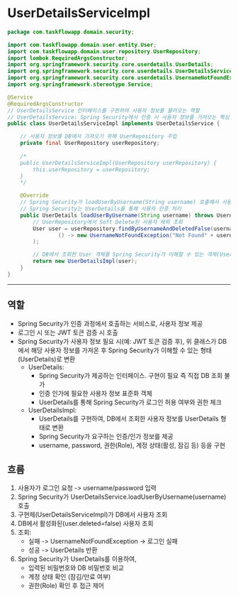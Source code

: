 # UserDetailsServiceImpl

```java
package com.taskflowapp.domain.security;

import com.taskflowapp.domain.user.entity.User;
import com.taskflowapp.domain.user.repository.UserRepository;
import lombok.RequiredArgsConstructor;
import org.springframework.security.core.userdetails.UserDetails;
import org.springframework.security.core.userdetails.UserDetailsService;
import org.springframework.security.core.userdetails.UsernameNotFoundException;
import org.springframework.stereotype.Service;

@Service
@RequiredArgsConstructor
// UserDetailsService 인터페이스를 구현하여 사용자 정보를 불러오는 역할
// UserDetailsService: Spring Security에서 인증 시 사용자 정보를 가져오는 핵심 인터페이스
public class UserDetailsServiceImpl implements UserDetailsService {

    // 사용자 정보를 DB에서 가져오기 위해 UserRepository 주입
    private final UserRepository userRepository;
    
    /*
    public UserDetailsServiceImpl(UserRepository userRepository) {
        this.userRepository = userRepository;
    }
    */

    @Override
    // Spring Security가 loadUserByUsername(String username) 호출해서 사용자를 찾고, 찾은 사용자 정보를 UserDetails 타입으로 반환
    // Spring Security는 UserDetails를 통해 사용자 인증 처리
    public UserDetails loadUserByUsername(String username) throws UsernameNotFoundException {
        // UserRepository에서 Soft Delete된 사용자 제외 조회
        User user = userRepository.findByUsernameAndDeletedFalse(username).orElseThrow(
                () -> new UsernameNotFoundException("Not Found" + username)
        );

        // DB에서 조회한 User 객체를 Spring Security가 이해할 수 있는 객체(UserDetails)로 변환 및 반환
        return new UserDetailsImpl(user);
    }
}
```

---

## 역할

- Spring Security가 인증 과정에서 호출하는 서비스로, 사용자 정보 제공
- 로그인 시 또는 JWT 토큰 검증 시 호출
- Spring Security가 사용자 정보 필요 시(예: JWT 토큰 검증 후), 위 클래스가 DB에서 해당 사용자 정보를 가져온 후 Spring Security가 이해할 수 있는 형태(UserDetails)로
  변환
    - UserDetails:
        - Spring Security가 제공하는 인터페이스. 구현이 필요 즉 직접 DB 조회 불가
        - 인증 인가에 필요한 사용자 정보 표준화 객체
        - UserDetails를 통해 Spring Security가 로그인 허용 여부와 권한 체크
    - UserDetailsImpl:
        - UserDetails를 구현하여, DB에서 조회한 사용자 정보를 UserDetails 형태로 변환
        - Spring Security가 요구하는 인증/인가 정보를 제공
        - username, password, 권한(Role), 계정 상태(활성, 잠김 등) 등을 구현

## 흐름

1. 사용자가 로그인 요청 -> username/password 입력
2. Spring Security가 UserDetailsService.loadUserByUsername(username) 호출
3. 구현체(UserDetailsServiceImpl)가 DB에서 사용자 조회
4. DB에서 활성화된(user.deleted=false) 사용자 조회
5. 조회:
    - 실패 -> UsernameNotFoundException -> 로그인 실패
    - 성공 -> UserDetails 반환
6. Spring Security가 UserDetails를 이용하여,
    - 입력된 비밀번호와 DB 비밀번호 비교
    - 계정 상태 확인 (잠김/만료 여부)
    - 권한(Role) 확인 후 접근 제어